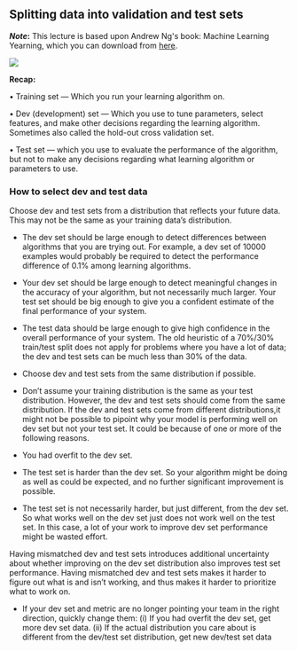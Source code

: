 ## Splitting data into validation and test sets

**_Note_:** This lecture is based upon Andrew Ng's book: Machine Learning Yearning, which you can download from [here](https://www.deeplearning.ai/machine-learning-yearning/). 

![](../files/train-test.png)

**Recap:**

• Training set — Which you run your learning algorithm on.

• Dev (development) set — Which you use to tune parameters, select features, and
make other decisions regarding the learning algorithm. Sometimes also called the
hold-out cross validation set.

• Test set — which you use to evaluate the performance of the algorithm, but not to make
any decisions regarding what learning algorithm or parameters to use.

### How to select dev and test data

Choose dev and test sets from a distribution that reflects your future data. This may not be the same as your training data’s distribution.


- The dev set should be large enough to detect differences between algorithms that you are
trying out. For example, a dev set of 10000 examples would probably be required to detect the performance difference of 0.1% among learning algorithms.



- Your dev set should be large enough to detect meaningful changes in the accuracy of your
algorithm, but not necessarily much larger. Your test set should be big enough to give you
a confident estimate of the final performance of your system.

- The test data should be large enough to give high confidence in the overall performance of your system. The old heuristic of a 70%/30% train/test split does not apply for problems where you have a lot of data; the dev and test sets can be much less than 30% of the data.


- Choose dev and test sets from the same distribution if possible.
 

- Don’t assume your training distribution is the same as your test distribution. However, the dev and test sets should come from the same distribution. If the dev and test sets come from different distributions,it might not be possible to pipoint why your model is performing well on dev set but not your test set. It could be because of one or more of the following reasons.

- You had overfit to the dev set.
- The test set is harder than the dev set. So your algorithm might be doing as well as could
be expected, and no further significant improvement is possible.
- The test set is not necessarily harder, but just different, from the dev set. So what works
well on the dev set just does not work well on the test set. In this case, a lot of your work
to improve dev set performance might be wasted effort.

Having mismatched dev and test sets introduces additional uncertainty about whether improving on the dev set distribution also improves test set performance. Having mismatched dev and test sets makes it harder to figure out what is and isn’t working, and thus makes it harder to prioritize what to work on.


- If your dev set and metric are no longer pointing your team in the right direction, quickly
change them: (i) If you had overfit the dev set, get more dev set data. (ii) If the actual
distribution you care about is different from the dev/test set distribution, get new
dev/test set data


